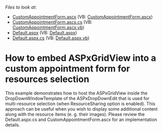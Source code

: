 <!-- default file list -->
*Files to look at*:

* [CustomAppointmentForm.ascx](./CS/WebSite/CustomSchedulerForms/CustomAppointmentForm.ascx) (VB: [CustomAppointmentForm.ascx](./VB/WebSite/CustomSchedulerForms/CustomAppointmentForm.ascx))
* [CustomAppointmentForm.ascx.cs](./CS/WebSite/CustomSchedulerForms/CustomAppointmentForm.ascx.cs) (VB: [CustomAppointmentForm.ascx.vb](./VB/WebSite/CustomSchedulerForms/CustomAppointmentForm.ascx.vb))
* [Default.aspx](./CS/WebSite/Default.aspx) (VB: [Default.aspx](./VB/WebSite/Default.aspx))
* [Default.aspx.cs](./CS/WebSite/Default.aspx.cs) (VB: [Default.aspx.vb](./VB/WebSite/Default.aspx.vb))
<!-- default file list end -->
# How to embed ASPxGridView into a custom appointment form for resources selection


<p>This example demonstrates how to host the ASPxGridView inside the DropDownWindowTemplate of the ASPxDropDownEdit that is used for multi-resource selection (when ResourceSharing option is enabled). This approach can be useful when you wish to display some additional content along with the resource items (e. g. their images). Please review the Default.aspx.cs and CustomAppointmentForm.ascx for an implementation details.</p>

<br/>


